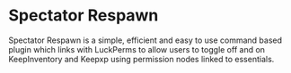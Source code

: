 # Spectator Respawn

Spectator Respawn is a simple, efficient and easy to use command based plugin which links with LuckPerms to allow users to toggle off and on KeepInventory and Keepxp using permission nodes linked to essentials.
